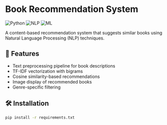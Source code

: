 # Book Recommendation System

![Python](https://img.shields.io/badge/Python-3.8%2B-blue)
![NLP](https://img.shields.io/badge/NLP-NLTK%2BScikit--learn-green)
![ML](https://img.shields.io/badge/ML-Cosine%20Similarity-orange)

A content-based recommendation system that suggests similar books using Natural Language Processing (NLP) techniques.

## 📌 Features
- Text preprocessing pipeline for book descriptions
- TF-IDF vectorization with bigrams
- Cosine similarity-based recommendations
- Image display of recommended books
- Genre-specific filtering

## 🛠️ Installation
```bash
pip install -r requirements.txt
